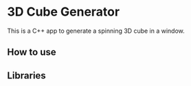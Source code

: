# 3D Cube Generator

This is a C++ app to generate a spinning 3D cube in a window.

## How to use

## Libraries
